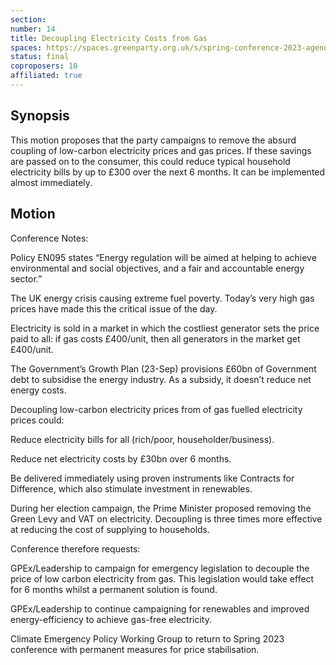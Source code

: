 ```yaml
---
section:
number: 14
title: Decoupling Electricity Costs from Gas
spaces: https://spaces.greenparty.org.uk/s/spring-conference-2023-agenda-forum/?contentId=119001
status: final
coproposers: 10
affiliated: true
---
```

## Synopsis
This motion proposes that the party campaigns to remove the absurd coupling of low-carbon electricity prices and gas prices. If these savings are passed on to the consumer, this could reduce typical household electricity bills by up to £300 over the next 6 months. It can be implemented almost immediately.

## Motion
Conference Notes:

Policy EN095 states “Energy regulation will be aimed at helping to achieve environmental and social objectives, and a fair and accountable energy sector.”

The UK energy crisis causing extreme fuel poverty. Today’s very high gas prices have made this the critical issue of the day.

Electricity is sold in a market in which the costliest generator sets the price paid to all: if gas costs £400/unit, then all generators in the market get £400/unit.

The Government’s Growth Plan (23-Sep) provisions £60bn of Government debt to subsidise the energy industry. As a subsidy, it doesn’t reduce net energy costs.

Decoupling low-carbon electricity prices from of gas fuelled electricity prices could:

Reduce electricity bills for all (rich/poor, householder/business).

Reduce net electricity costs by £30bn over 6 months.

Be delivered immediately using proven instruments like Contracts for Difference, which also stimulate investment in renewables.

During her election campaign, the Prime Minister proposed removing the Green Levy and VAT on electricity. Decoupling is three times more effective at reducing the cost of supplying to households.

Conference therefore requests:

GPEx/Leadership to campaign for emergency legislation to decouple the price of low carbon electricity from gas. This legislation would take effect for 6 months whilst a permanent solution is found.

GPEx/Leadership to continue campaigning for renewables and improved energy-efficiency to achieve gas-free electricity.

Climate Emergency Policy Working Group to return to Spring 2023 conference with permanent measures for price stabilisation.
